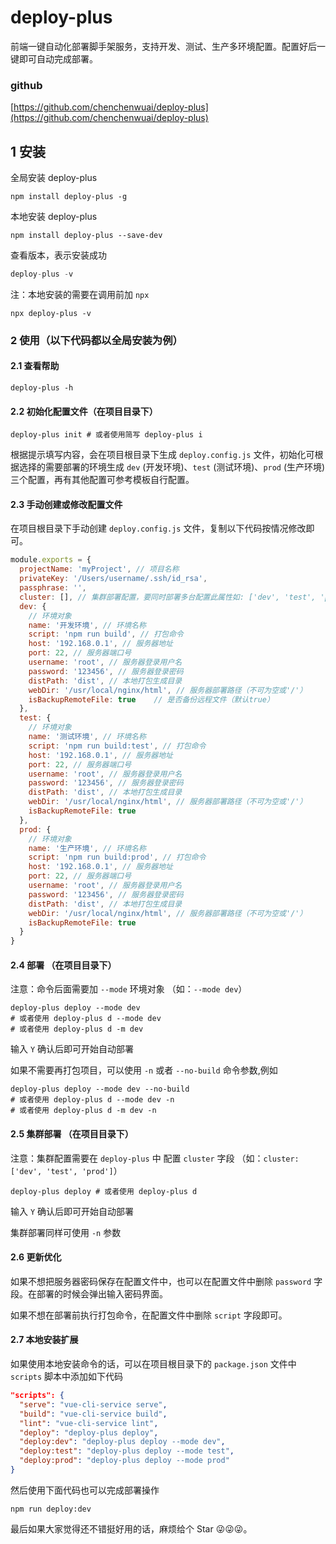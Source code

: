 # deploy-plus

前端一键自动化部署脚手架服务，支持开发、测试、生产多环境配置。配置好后一键即可自动完成部署。

### github

[https://github.com/chenchenwuai/deploy-plus](https://github.com/chenchenwuai/deploy-plus)

## 1 安装

全局安装 deploy-plus

```shell
npm install deploy-plus -g
```

本地安装 deploy-plus

```shell
npm install deploy-plus --save-dev
```

查看版本，表示安装成功

```javascript
deploy-plus -v
```

注：本地安装的需要在调用前加 `npx`

```shell
npx deploy-plus -v
```

### 2 使用（以下代码都以全局安装为例）

#### 2.1 查看帮助

```shell
deploy-plus -h
```

#### 2.2 初始化配置文件（在项目目录下）

```shell
deploy-plus init # 或者使用简写 deploy-plus i
```

根据提示填写内容，会在项目根目录下生成 `deploy.config.js` 文件，初始化可根据选择的需要部署的环境生成 `dev` (开发环境)、`test` (测试环境)、`prod` (生产环境) 三个配置，再有其他配置可参考模板自行配置。


#### 2.3 手动创建或修改配置文件

在项目根目录下手动创建 `deploy.config.js` 文件，复制以下代码按情况修改即可。

```javascript
module.exports = {
  projectName: 'myProject', // 项目名称
  privateKey: '/Users/username/.ssh/id_rsa',
  passphrase: '',
  cluster: [], // 集群部署配置，要同时部署多台配置此属性如: ['dev', 'test', 'prod']
  dev: {
    // 环境对象
    name: '开发环境', // 环境名称
    script: 'npm run build', // 打包命令
    host: '192.168.0.1', // 服务器地址
    port: 22, // 服务器端口号
    username: 'root', // 服务器登录用户名
    password: '123456', // 服务器登录密码
    distPath: 'dist', // 本地打包生成目录
    webDir: '/usr/local/nginx/html', // 服务器部署路径（不可为空或'/'）
    isBackupRemoteFile: true	// 是否备份远程文件（默认true）
  },
  test: {
    // 环境对象
    name: '测试环境', // 环境名称
    script: 'npm run build:test', // 打包命令
    host: '192.168.0.1', // 服务器地址
    port: 22, // 服务器端口号
    username: 'root', // 服务器登录用户名
    password: '123456', // 服务器登录密码
    distPath: 'dist', // 本地打包生成目录
    webDir: '/usr/local/nginx/html', // 服务器部署路径（不可为空或'/'）
    isBackupRemoteFile: true
  },
  prod: {
    // 环境对象
    name: '生产环境', // 环境名称
    script: 'npm run build:prod', // 打包命令
    host: '192.168.0.1', // 服务器地址
    port: 22, // 服务器端口号
    username: 'root', // 服务器登录用户名
    password: '123456', // 服务器登录密码
    distPath: 'dist', // 本地打包生成目录
    webDir: '/usr/local/nginx/html', // 服务器部署路径（不可为空或'/'）
    isBackupRemoteFile: true	
  }
}
```

#### 2.4 部署 （在项目目录下）

注意：命令后面需要加 `--mode` 环境对象 （如：`--mode dev`）

```shell
deploy-plus deploy --mode dev
# 或者使用 deploy-plus d --mode dev
# 或者使用 deploy-plus d -m dev
```

输入 `Y` 确认后即可开始自动部署

如果不需要再打包项目，可以使用 `-n` 或者 `--no-build` 命令参数,例如
```shell
deploy-plus deploy --mode dev --no-build
# 或者使用 deploy-plus d --mode dev -n
# 或者使用 deploy-plus d -m dev -n
```


#### 2.5 集群部署 （在项目目录下）

注意：集群配置需要在 `deploy-plus` 中 配置 `cluster` 字段 （如：`cluster: ['dev', 'test', 'prod']`）

```shell
deploy-plus deploy # 或者使用 deploy-plus d
```

输入 `Y` 确认后即可开始自动部署

集群部署同样可使用 `-n` 参数

#### 2.6 更新优化

如果不想把服务器密码保存在配置文件中，也可以在配置文件中删除 `password` 字段。在部署的时候会弹出输入密码界面。

如果不想在部署前执行打包命令，在配置文件中删除 `script` 字段即可。

#### 2.7 本地安装扩展

如果使用本地安装命令的话，可以在项目根目录下的 `package.json` 文件中 `scripts` 脚本中添加如下代码

```json
"scripts": {
  "serve": "vue-cli-service serve",
  "build": "vue-cli-service build",
  "lint": "vue-cli-service lint",
  "deploy": "deploy-plus deploy",
  "deploy:dev": "deploy-plus deploy --mode dev",
  "deploy:test": "deploy-plus deploy --mode test",
  "deploy:prod": "deploy-plus deploy --mode prod"
}
```

然后使用下面代码也可以完成部署操作

```shell
npm run deploy:dev
```

最后如果大家觉得还不错挺好用的话，麻烦给个 Star 😜😜😜。

